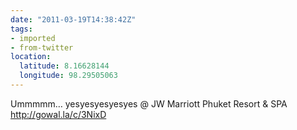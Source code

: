 ```yaml
---
date: "2011-03-19T14:38:42Z"
tags:
- imported
- from-twitter
location:
  latitude: 8.16628144
  longitude: 98.29505063
---
```

Ummmmm… yesyesyesyesyes @ JW Marriott Phuket Resort & SPA http://gowal.la/c/3NixD

